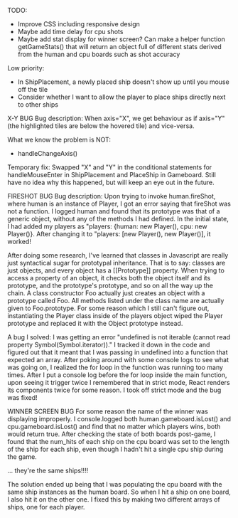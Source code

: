 TODO:
- Improve CSS including responsive design
- Maybe add time delay for cpu shots
- Maybe add stat display for winner screen? Can make a helper function getGameStats() that will return an object full of different stats derived from the human and cpu boards such as shot accuracy

Low priority:
- In ShipPlacement, a newly placed ship doesn't show up until you mouse off the tile
- Consider whether I want to allow the player to place ships directly next to other ships

X-Y BUG
Bug description: When axis="X", we get behaviour as if axis="Y" (the highlighted tiles are below the hovered tile) and vice-versa.

What we know the problem is NOT:
- handleChangeAxis()

Temporary fix: Swapped "X" and "Y" in the conditional statements for handleMouseEnter in ShipPlacement and PlaceShip in Gameboard. Still have no idea why this happened, but will keep an eye out in the future.

FIRESHOT BUG
Bug description: Upon trying to invoke human.fireShot, where human is an instance of Player, I got an error saying that fireShot was not a function. I logged human and found that its prototype was that of a generic object, without any of the methods I had defined. In the initial state, I had added my players as "players: {human: new Player(), cpu: new Player()}. After changing it to "players: [new Player(), new Player()], it worked!

After doing some research, I've learned that classes in Javascript are really just syntactical sugar for prototypal inheritance. That is to say: classes are just objects, and every object has a [[Prototype]] property. When trying to access a property of an object, it checks both the object itself and its prototype, and the prototype's prototype, and so on all the way up the chain. A class constructor Foo actually just creates an object with a prototype called Foo. All methods listed under the class name are actually given to Foo.prototype. For some reason which I still can't figure out, instantiating the Player class inside of the players object wiped the Player prototype and replaced it with the Object prototype instead.

A bug I solved: I was getting an error "undefined is not iterable (cannot read property Symbol(Symbol.iterator))." I tracked it down in the code and figured out that it meant that I was passing in undefined into a function that expected an array. After poking around with some console logs to see what was going on, I realized the for loop in the function was running too many times. After I put a console log before the for loop inside the main function, upon seeing it trigger twice I remembered that in strict mode, React renders its components twice for some reason. I took off strict mode and the bug was fixed!

WINNER SCREEN BUG
For some reason the name of the winner was displaying improperly. I console.logged both human.gameboard.isLost() and cpu.gameboard.isLost() and find that no matter which players wins, both would return true. After checking the state of both boards post-game, I found that the num_hits of each ship on the cpu board was set to the length of the ship for each ship, even though I hadn't hit a single cpu ship during the game.

... they're the same ships!!!!

The solution ended up being that I was populating the cpu board with the same ship instances as the human board. So when I hit a ship on one board, I also hit it on the other one. I fixed this by making two different arrays of ships, one for each player.
